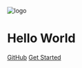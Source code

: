 ![logo](https://docsify.js.org/_media/icon.svg)
# Hello World 
[GitHub](https://github.com/DongLiusuo/note.git)
[Get Started](#quick-start)